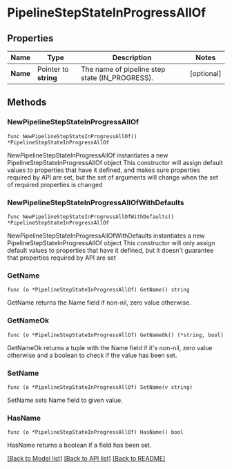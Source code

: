 # PipelineStepStateInProgressAllOf

## Properties

Name | Type | Description | Notes
------------ | ------------- | ------------- | -------------
**Name** | Pointer to **string** | The name of pipeline step state (IN_PROGRESS). | [optional] 

## Methods

### NewPipelineStepStateInProgressAllOf

`func NewPipelineStepStateInProgressAllOf() *PipelineStepStateInProgressAllOf`

NewPipelineStepStateInProgressAllOf instantiates a new PipelineStepStateInProgressAllOf object
This constructor will assign default values to properties that have it defined,
and makes sure properties required by API are set, but the set of arguments
will change when the set of required properties is changed

### NewPipelineStepStateInProgressAllOfWithDefaults

`func NewPipelineStepStateInProgressAllOfWithDefaults() *PipelineStepStateInProgressAllOf`

NewPipelineStepStateInProgressAllOfWithDefaults instantiates a new PipelineStepStateInProgressAllOf object
This constructor will only assign default values to properties that have it defined,
but it doesn't guarantee that properties required by API are set

### GetName

`func (o *PipelineStepStateInProgressAllOf) GetName() string`

GetName returns the Name field if non-nil, zero value otherwise.

### GetNameOk

`func (o *PipelineStepStateInProgressAllOf) GetNameOk() (*string, bool)`

GetNameOk returns a tuple with the Name field if it's non-nil, zero value otherwise
and a boolean to check if the value has been set.

### SetName

`func (o *PipelineStepStateInProgressAllOf) SetName(v string)`

SetName sets Name field to given value.

### HasName

`func (o *PipelineStepStateInProgressAllOf) HasName() bool`

HasName returns a boolean if a field has been set.


[[Back to Model list]](../README.md#documentation-for-models) [[Back to API list]](../README.md#documentation-for-api-endpoints) [[Back to README]](../README.md)


